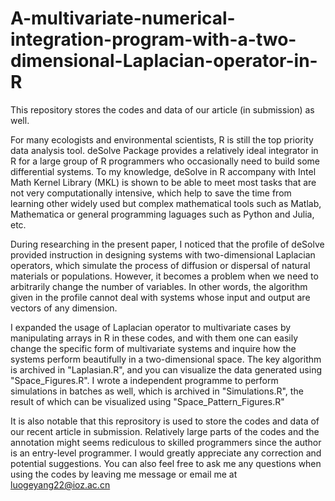 # A-multivariate-numerical-integration-program-with-a-two-dimensional-Laplacian-operator-in-R
This repository stores the codes and data of our article (in submission) as well.

For many ecologists and environmental scientists, R is still the top priority data analysis tool. deSolve Package provides a relatively ideal integrator in R for a large group of R programmers who occasionally need to build some differential systems. To my knowledge, deSolve in R accompany with Intel Math Kernel Library (MKL) is shown to be able to meet most tasks that are not very computationally intensive, which help to save the time from learning other widely used but complex mathematical tools such as Matlab, Mathematica or general programming laguages such as Python and Julia, etc.

During researching in the present paper, I noticed that the profile of deSolve provided instruction in designing systems with two-dimensional Laplacian operators, which simulate the process of diffusion or dispersal of natural materials or populations. However, it becomes a problem when we need to arbitrarily change the number of variables. In other words, the algorithm given in the profile cannot deal with systems whose input and output are vectors of any dimension.

I expanded the usage of Laplacian operator to multivariate cases by manipulating arrays in R in these codes, and with them one can easily change the specific form of multivariate systems and inquire how the systems perform beautifully in a two-dimensional space. The key algorithm is archived in "Laplasian.R", and you can visualize the data generated using "Space_Figures.R". I wrote a independent programme to perform simulations in batches as well, which is archived in "Simulations.R", the result of which can be visualized using "Space_Pattern_Figures.R"

It is also notable that this reprository is used to store the codes and data of our recent article in submission. Relatively large parts of the codes and the annotation might seems rediculous to skilled programmers since the author is an entry-level programmer. I would greatly appreciate any correction and potential suggestions. You can also feel free to ask me any questions when using the codes by leaving me message or email me at luogeyang22@ioz.ac.cn
